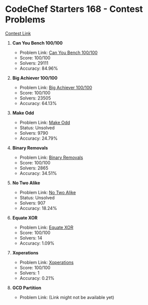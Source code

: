 # CodeChef Starters 168 - Contest Problems

[Contest Link](https://www.codechef.com/START168)

1. **Can You Bench 100/100**  
   - Problem Link: [Can You Bench 100/100](https://www.codechef.com/problems/START168A)  
   - Score: 100/100  
   - Solvers: 29111  
   - Accuracy: 84.96%

2. **Big Achiever 100/100**  
   - Problem Link: [Big Achiever 100/100](https://www.codechef.com/problems/START168B)  
   - Score: 100/100  
   - Solvers: 23505  
   - Accuracy: 64.13%

3. **Make Odd**  
   - Problem Link: [Make Odd](https://www.codechef.com/problems/START168C)  
   - Status: Unsolved  
   - Solvers: 9790  
   - Accuracy: 24.79%

4. **Binary Removals**  
   - Problem Link: [Binary Removals](https://www.codechef.com/problems/BINREM)  
   - Score: 100/100  
   - Solvers: 2865  
   - Accuracy: 34.51%

5. **No Two Alike**  
   - Problem Link: [No Two Alike](https://www.codechef.com/problems/START168D)  
   - Status: Unsolved  
   - Solvers: 907  
   - Accuracy: 18.24%

6. **Equate XOR**  
   - Problem Link: [Equate XOR](https://www.codechef.com/problems/EQUXOR)  
   - Score: 100/100  
   - Solvers: 14  
   - Accuracy: 1.09%

7. **Xoperations**  
   - Problem Link: [Xoperations](https://www.codechef.com/problems/XOP)  
   - Score: 100/100  
   - Solvers: 1  
   - Accuracy: 0.21%

8. **GCD Partition**  
   - Problem Link: (Link might not be available yet)
